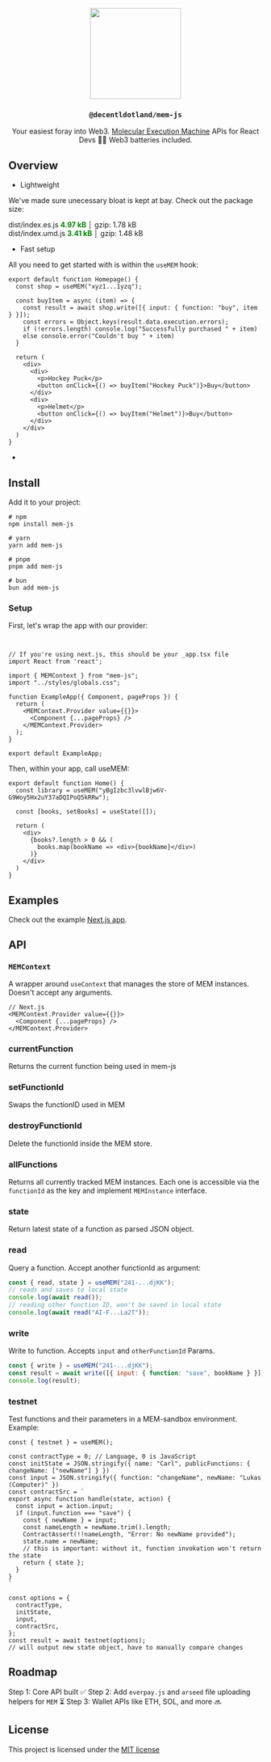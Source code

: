 <p align="center">
  <a href="https://decent.land">
    <img src="https://mem-home.vercel.app/icons/mem/mem-logo-v2.svg" height="180">
  </a>
  <h3 align="center"><code>@decentldotland/mem-js</code></h3>
  <div align="center">Your easiest foray into Web3. <a href="https://mem.tech">Molecular Execution Machine</a> APIs for React Devs 👷‍♂️ Web3 batteries included.</div>
</p>


## Overview

- Lightweight

We've made sure unecessary bloat is kept at bay. Check out the package size:

<div>
  <div>dist/index.es.js  <strong style="color: green; ">4.97 kB</strong> │ gzip: 1.78 kB</div>
  <div>dist/index.umd.js  <strong style="color: green; ">3.41 kB</strong> │ gzip: 1.48 kB</div>
</div>

- Fast setup

All you need to get started with is within the `useMEM` hook:

```tsx
export default function Homepage() {
  const shop = useMEM("xyz1...1yzq");

  const buyItem = async (item) => {
    const result = await shop.write([{ input: { function: "buy", item } }]);
    const errors = Object.keys(result.data.execution.errors);
    if (!errors.length) console.log("Successfully purchased " + item)
    else console.error("Couldn't buy " + item)
  }

  return (
    <div>
      <div>
        <p>Hockey Puck</p>
        <button onClick={() => buyItem("Hockey Puck")}>Buy</button>
      </div>
      <div>
        <p>Helmet</p>
        <button onClick={() => buyItem("Helmet")}>Buy</button>
      </div>
    </div>
  )
}
```

- 

## Install
Add it to your project:

```console
# npm
npm install mem-js

# yarn
yarn add mem-js

# pnpm
pnpm add mem-js

# bun
bun add mem-js
```

### Setup

First, let's wrap the app with our provider:

```tsx 


// If you're using next.js, this should be your _app.tsx file
import React from 'react';

import { MEMContext } from "mem-js";
import "../styles/globals.css";

function ExampleApp({ Component, pageProps }) {
  return (
    <MEMContext.Provider value={{}}>
      <Component {...pageProps} />
    </MEMContext.Provider>
  );
}

export default ExampleApp;

```

Then, within your app, call useMEM:

```tsx
export default function Home() {
  const library = useMEM("yBgIzbc3lvwlBjw6V-G9Woy5Hx2uY37aDQIPoQ5kRRw");

  const [books, setBooks] = useState([]);
  
  return (
    <div>
      {books?.length > 0 && (
        books.map(bookName => <div>{bookName}</div>)
      )}
    </div>
  )
}

```

## Examples

Check out the example [Next.js app](./example/nextjs).

## API

### `MEMContext`

A wrapper around `useContext` that manages the store of MEM instances. Doesn't accept any arguments.

```tsx
// Next.js
<MEMContext.Provider value={{}}>
  <Component {...pageProps} />
</MEMContext.Provider>
```

### currentFunction

Returns the current function being used in mem-js

### setFunctionId

Swaps the functionID used in MEM

### destroyFunctionId

Delete the functionId inside the MEM store.

### allFunctions

Returns all currently tracked MEM instances. Each one is accessible via the `functionId` as the key and implement `MEMInstance` interface.

### state

Return latest state of a function as parsed JSON object.

### read

Query a function. Accept another functionId as argument:

```js
const { read, state } = useMEM("241-...djKK");
// reads and saves to local state
console.log(await read());
// reading other function ID, won't be saved in local state
console.log(await read("AI-F...La2T"));
```

### write

Write to function. Accepts `input` and `otherFunctionId` Params.

```js
const { write } = useMEM("241-...djKK");
const result = await write([{ input: { function: "save", bookName } }]);
console.log(result);
```

### testnet

Test functions and their parameters in a MEM-sandbox environment. Example:

```tsx
const { testnet } = useMEM();

const contractType = 0; // Language, 0 is JavaScript
const initState = JSON.stringify({ name: "Carl", publicFunctions: { changeName: ["newName"] } })
const input = JSON.stringify({ function: "changeName", newName: "Lukas (Computer)" })
const contractSrc = `
export async function handle(state, action) {
  const input = action.input;
  if (input.function === "save") {
    const { newName } = input;
    const nameLength = newName.trim().length;
    ContractAssert(!!nameLength, "Error: No newName provided");
    state.name = newName;
    // this is important: without it, function invokation won't return the state
    return { state };
  }
}
`

const options = {
  contractType,
  initState,
  input,
  contractSrc,
};
const result = await testnet(options);
// will output new state object, have to manually compare changes
```

## Roadmap

Step 1: Core API built ✅
Step 2: Add `everpay.js` and `arseed` file uploading helpers for `MEM` ⏳
Step 3: Wallet APIs like ETH, SOL, and more 🔜

## License
This project is licensed under the [MIT license](./LICENSE)

